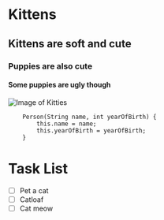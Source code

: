 # Kittens
## Kittens are soft and cute
### Puppies are also cute
#### Some puppies are ugly though


![Image of Kitties](https://s.hdnux.com/photos/01/05/17/64/18152738/4/ratio3x2_1200.jpg)


```
    Person(String name, int yearOfBirth) {
        this.name = name;
        this.yearOfBirth = yearOfBirth;
    }
```

# Task List
- [ ] Pet a cat
- [ ] Catloaf
- [ ] Cat meow
